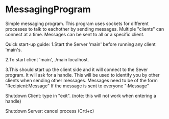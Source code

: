 # MessagingProgram
Simple messaging program.
This program uses sockets for different processes to talk to eachother by sending messages.
Multiple "clients" can connect at a time.
Messages can be sent to all or a specific client.

Quick start-up guide:
1.Start the Server 'main' before running any client 'main's.

2.To start client 'main', ./main localhost.

3.This should start up the client side and it will connect to the Sever program.
It will ask for a handle. This will be used to identify you by other clients when sending other messages.
Messages need to be of the form "Recipient:Message"
    If the message is sent to everyone ":Message"

Shutdown Client: type in "exit". (note: this will not work when entering a handle)

Shutdown Server: cancel process (Crtl+c)
